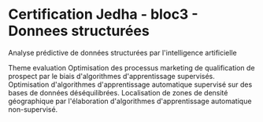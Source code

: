 # Certification Jedha - bloc3 - Donnees structurées

Analyse prédictive de données structurées par l'intelligence artificielle

Theme evaluation
Optimisation des processus marketing de qualification de prospect par le biais d'algorithmes d'apprentissage supervisés.
Optimisation d'algorithmes d'apprentissage automatique supervisé sur des bases de données déséquilibrées.
Localisation de zones de densité géographique par l'élaboration d'algorithmes d'apprentissage automatique non-supervisé.
